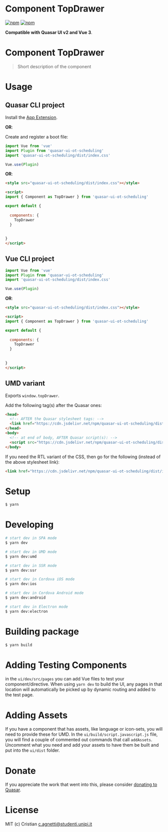 # Component TopDrawer

[![npm](https://img.shields.io/npm/v/quasar-ui-ot-scheduling.svg?label=quasar-ui-ot-scheduling)](https://www.npmjs.com/package/quasar-ui-ot-scheduling)
[![npm](https://img.shields.io/npm/dt/quasar-ui-ot-scheduling.svg)](https://www.npmjs.com/package/quasar-ui-ot-scheduling)

**Compatible with Quasar UI v2 and Vue 3**.


# Component TopDrawer
> Short description of the component




# Usage

## Quasar CLI project


Install the [App Extension](../app-extension).

**OR**:


Create and register a boot file:

```js
import Vue from 'vue'
import Plugin from 'quasar-ui-ot-scheduling'
import 'quasar-ui-ot-scheduling/dist/index.css'

Vue.use(Plugin)
```

**OR**:

```html
<style src="quasar-ui-ot-scheduling/dist/index.css"></style>

<script>
import { Component as TopDrawer } from 'quasar-ui-ot-scheduling'

export default {
  
  components: {
    TopDrawer
  }
  
  
}
</script>
```

## Vue CLI project

```js
import Vue from 'vue'
import Plugin from 'quasar-ui-ot-scheduling'
import 'quasar-ui-ot-scheduling/dist/index.css'

Vue.use(Plugin)
```

**OR**:

```html
<style src="quasar-ui-ot-scheduling/dist/index.css"></style>

<script>
import { Component as TopDrawer } from 'quasar-ui-ot-scheduling'

export default {
  
  components: {
    TopDrawer
  }
  
  
}
</script>
```

## UMD variant

Exports `window.topDrawer`.

Add the following tag(s) after the Quasar ones:

```html
<head>
  <!-- AFTER the Quasar stylesheet tags: -->
  <link href="https://cdn.jsdelivr.net/npm/quasar-ui-ot-scheduling/dist/index.min.css" rel="stylesheet" type="text/css">
</head>
<body>
  <!-- at end of body, AFTER Quasar script(s): -->
  <script src="https://cdn.jsdelivr.net/npm/quasar-ui-ot-scheduling/dist/index.umd.min.js"></script>
</body>
```
If you need the RTL variant of the CSS, then go for the following (instead of the above stylesheet link):
```html
<link href="https://cdn.jsdelivr.net/npm/quasar-ui-ot-scheduling/dist/index.rtl.min.css" rel="stylesheet" type="text/css">
```

# Setup
```bash
$ yarn
```

# Developing
```bash
# start dev in SPA mode
$ yarn dev

# start dev in UMD mode
$ yarn dev:umd

# start dev in SSR mode
$ yarn dev:ssr

# start dev in Cordova iOS mode
$ yarn dev:ios

# start dev in Cordova Android mode
$ yarn dev:android

# start dev in Electron mode
$ yarn dev:electron
```

# Building package
```bash
$ yarn build
```

# Adding Testing Components
in the `ui/dev/src/pages` you can add Vue files to test your component/directive. When using `yarn dev` to build the UI, any pages in that location will automatically be picked up by dynamic routing and added to the test page.

# Adding Assets
If you have a component that has assets, like language or icon-sets, you will need to provide these for UMD. In the `ui/build/script.javascript.js` file, you will find a couple of commented out commands that call `addAssets`. Uncomment what you need and add your assets to have them be built and put into the `ui/dist` folder.

# Donate
If you appreciate the work that went into this, please consider [donating to Quasar](https://donate.quasar.dev).

# License
MIT (c) Cristian <c.agnetti@studenti.unipi.it>
